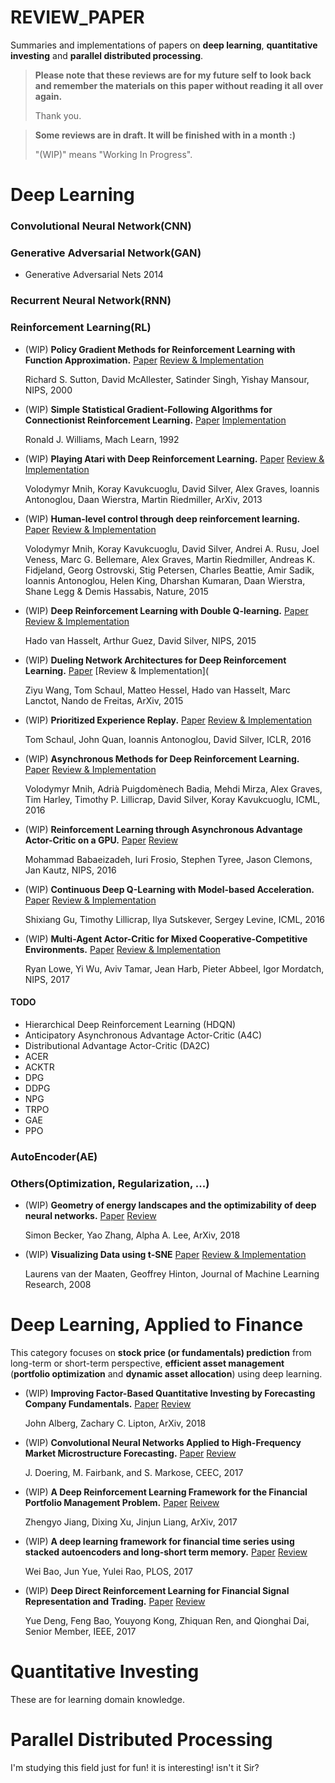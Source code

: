 # REVIEW_PAPER
Summaries and implementations of papers on **deep learning**, **quantitative investing** and **parallel distributed processing**. 

> **Please note that these reviews are for my future self to look back and remember the materials on this paper without reading it all over again.**
>
> Thank you.

>  **Some reviews are in draft. It will be finished with in a month :)**
>
>  "(WIP)" means "Working In Progress".

# Deep Learning

### Convolutional Neural Network(CNN)

### Generative Adversarial Network(GAN)

- Generative Adversarial Nets 2014

### Recurrent Neural Network(RNN)

### Reinforcement Learning(RL)

- (WIP) **Policy Gradient Methods for Reinforcement Learning with Function Approximation.** [Paper](https://papers.nips.cc/paper/1713-policy-gradient-methods-for-reinforcement-learning-with-function-approximation.pdf) [Review & Implementation](https://github.com/bohblue2/Policy-Gradient-Methods-for-Reinforcement-Learning-with-Function-Approximation)

  Richard S. Sutton, David McAllester, Satinder Singh, Yishay Mansour, NIPS, 2000

- (WIP) **Simple Statistical Gradient-Following Algorithms for Connectionist Reinforcement Learning.** [Paper](https://doi.org/10.1007/BF00992696) [Implementation](https://github.com/bohblue2/Simple-Statistical-Gradient-Following-Algorithms-for-Connectionist-Reinforcement-Learning)

  Ronald J. Williams, Mach Learn, 1992

- (WIP) **Playing Atari with Deep Reinforcement Learning.** [Paper](https://arxiv.org/abs/1312.5602) [Review & Implementation](https://github.com/bohblue2/Playing-Atari-with-Deep-Reinforcement-Learning)

  Volodymyr Mnih, Koray Kavukcuoglu, David Silver, Alex Graves, Ioannis Antonoglou, Daan Wierstra,  Martin Riedmiller, ArXiv, 2013 

- (WIP) **Human-level control through deep reinforcement learning.** [Paper](https://www.nature.com/articles/nature14236) [Review & Implementation](https://github.com/bohblue2/Human-level-control-through-deep-reinforcement-learning)

  Volodymyr Mnih, Koray Kavukcuoglu, David Silver, Andrei A. Rusu, Joel Veness, Marc G. Bellemare, Alex Graves, Martin Riedmiller, Andreas K. Fidjeland, Georg Ostrovski, Stig Petersen, Charles Beattie, Amir Sadik, Ioannis Antonoglou, Helen King, Dharshan Kumaran, Daan Wierstra, Shane Legg & Demis Hassabis, Nature, 2015

- (WIP) **Deep Reinforcement Learning with Double Q-learning.** [Paper](https://arxiv.org/abs/1509.06461) [Review & Implementation]()

  Hado van Hasselt, Arthur Guez, David Silver, NIPS, 2015

- (WIP) **Dueling Network Architectures for Deep Reinforcement Learning.** [Paper](https://arxiv.org/abs/1511.06581) [Review & Implementation](

  Ziyu Wang, Tom Schaul, Matteo Hessel, Hado van Hasselt, Marc Lanctot, Nando de Freitas, ArXiv, 2015

- (WIP) **Prioritized Experience Replay.** [Paper](https://arxiv.org/abs/1511.05952) [Review & Implementation]()

  Tom Schaul, John Quan, Ioannis Antonoglou, David Silver, ICLR, 2016

- (WIP) **Asynchronous Methods for Deep Reinforcement Learning.** [Paper](https://arxiv.org/abs/1602.01783v2) [Review & Implementation](https://github.com/bohblue2/Asynchronous-Methods-for-Deep-Reinforcement-Learning)

  Volodymyr Mnih, Adrià Puigdomènech Badia, Mehdi Mirza, Alex Graves, Tim Harley, Timothy P. Lillicrap, David Silver, Koray Kavukcuoglu, ICML, 2016

- (WIP) **Reinforcement Learning through Asynchronous Advantage Actor-Critic on a GPU.** [Paper](https://arxiv.org/abs/1611.06256v3) [Review]()

  Mohammad Babaeizadeh, Iuri Frosio, Stephen Tyree, Jason Clemons, Jan Kautz, NIPS, 2016

- (WIP) **Continuous Deep Q-Learning with Model-based Acceleration.** [Paper](https://arxiv.org/abs/1603.00748) [Review & Implementation]()

  Shixiang Gu, Timothy Lillicrap, Ilya Sutskever, Sergey Levine, ICML, 2016

- (WIP) **Multi-Agent Actor-Critic for Mixed Cooperative-Competitive Environments.** [Paper](https://papers.nips.cc/paper/7217-multi-agent-actor-critic-for-mixed-cooperative-competitive-environments.pdf) [Review & Implementation]()

  Ryan Lowe, Yi Wu, Aviv Tamar, Jean Harb, Pieter Abbeel, Igor Mordatch, NIPS, 2017

#### TODO

- Hierarchical Deep Reinforcement Learning (HDQN) 
- Anticipatory Asynchronous Advantage Actor-Critic (A4C)
- Distributional Advantage Actor-Critic (DA2C)
- ACER
- ACKTR
- DPG
- DDPG
- NPG
- TRPO
- GAE
- PPO

### AutoEncoder(AE) 

### Others(Optimization, Regularization, ...) 

- (WIP) **Geometry of energy landscapes and the optimizability of deep neural networks.** [Paper](https://arxiv.org/abs/1808.00408) [Review](https://github.com/bohblue2/Geometry-of-energy-landscapes-and-the-optimizability-of-deep-neural-networks)

  Simon Becker, Yao Zhang, Alpha A. Lee, ArXiv, 2018

- (WIP) **Visualizing Data using t-SNE** [Paper](http://www.jmlr.org/papers/volume9/vandermaaten08a/vandermaaten08a.pdf) [Review & Implementation](https://github.com/bohblue2/Visualizing-Data-using-t-SNE)

  Laurens van der Maaten, Geoffrey Hinton, Journal of Machine Learning Research, 2008




# Deep Learning, Applied to Finance

This category focuses on **stock price (or fundamentals) prediction** from long-term or short-term perspective, **efficient asset management** (**portfolio optimization** and **dynamic asset allocation**) using deep learning.

- (WIP) **Improving Factor-Based Quantitative Investing by Forecasting Company Fundamentals.** [Paper](https://arxiv.org/abs/1711.04837) [Review](https://github.com/bohblue2/Improving-Factor-Based-Quantitative-Investing-by-Forecasting-Company-Fundamentals)

  John Alberg, Zachary C. Lipton, ArXiv, 2018

- (WIP) **Convolutional Neural Networks Applied to High-Frequency Market Microstructure Forecasting.** [Paper](https://ieeexplore.ieee.org/document/8101595/) [Review](https://github.com/bohblue2/Convolutional-Neural-Networks-Applied-to-High-Frequency-Market-Microstructure-Forecasting)

  J. Doering, M. Fairbank, and S. Markose, CEEC, 2017

- (WIP) **A Deep Reinforcement Learning Framework for the Financial Portfolio Management Problem.** [Paper](https://arxiv.org/abs/1706.10059) [Reivew](https://github.com/bohblue2/A-Deep-Reinforcement-Learning-Framework-for-the-Financial-Portfolio-Management-Problem)

  Zhengyo Jiang, Dixing Xu, Jinjun Liang, ArXiv, 2017

- (WIP) **A deep learning framework for financial time series using stacked autoencoders and long-short term memory.** [Paper](https://journals.plos.org/plosone/article?id=10.1371/journal.pone.0180944) [Review](https://github.com/bohblue2/A-deep-learning-framework-for-financial-time-series-using-stacked-autoencoders-and-long-short-term-m)

   Wei Bao, Jun Yue, Yulei Rao, PLOS, 2017

- (WIP) **Deep Direct Reinforcement Learning for Financial Signal Representation and Trading.** [Paper](https://ieeexplore.ieee.org/document/7407387/) [Review](https://github.com/bohblue2/Deep-Direct-Reinforcement-Learning-for-Financial-Signal-Representation-and-Trading)

   Yue Deng, Feng Bao, Youyong Kong, Zhiquan Ren, and Qionghai Dai, Senior Member, IEEE, 2017




# Quantitative Investing

These are for learning domain knowledge.



# Parallel Distributed Processing

I'm studying this field just for fun! it is interesting! isn't it Sir?
